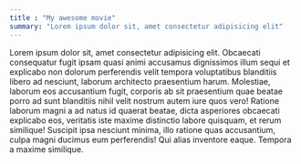 ```yaml
---
title : "My awesome movie"
summary: "Lorem ipsum dolor sit, amet consectetur adipisicing elit"
---
```

Lorem ipsum dolor sit, amet consectetur adipisicing elit. Obcaecati consequatur fugit ipsam quasi animi accusamus dignissimos illum sequi et explicabo non dolorum perferendis velit tempora voluptatibus blanditiis libero ad nesciunt, laborum architecto praesentium harum. Molestiae, laborum eos accusantium fugit, corporis ab sit praesentium quae beatae porro ad sunt blanditiis nihil velit nostrum autem iure quos vero! Ratione laborum magni a ad natus id quaerat beatae, dicta asperiores obcaecati explicabo eos, veritatis iste maxime distinctio labore quisquam, et rerum similique! Suscipit ipsa nesciunt minima, illo ratione quas accusantium, culpa magni ducimus eum perferendis! Qui alias inventore eaque. Tempora a maxime similique.
